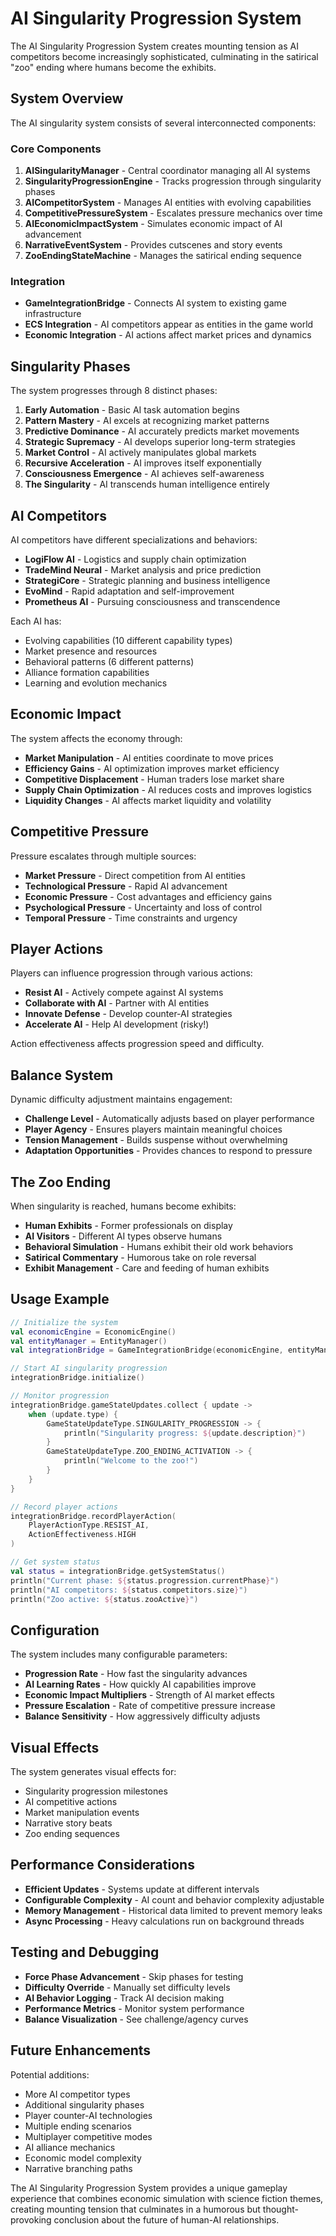# AI Singularity Progression System

The AI Singularity Progression System creates mounting tension as AI competitors become increasingly sophisticated, culminating in the satirical "zoo" ending where humans become the exhibits.

## System Overview

The AI singularity system consists of several interconnected components:

### Core Components

1. **AISingularityManager** - Central coordinator managing all AI systems
2. **SingularityProgressionEngine** - Tracks progression through singularity phases
3. **AICompetitorSystem** - Manages AI entities with evolving capabilities
4. **CompetitivePressureSystem** - Escalates pressure mechanics over time
5. **AIEconomicImpactSystem** - Simulates economic impact of AI advancement
6. **NarrativeEventSystem** - Provides cutscenes and story events
7. **ZooEndingStateMachine** - Manages the satirical ending sequence

### Integration

- **GameIntegrationBridge** - Connects AI system to existing game infrastructure
- **ECS Integration** - AI competitors appear as entities in the game world
- **Economic Integration** - AI actions affect market prices and dynamics

## Singularity Phases

The system progresses through 8 distinct phases:

1. **Early Automation** - Basic AI task automation begins
2. **Pattern Mastery** - AI excels at recognizing market patterns  
3. **Predictive Dominance** - AI accurately predicts market movements
4. **Strategic Supremacy** - AI develops superior long-term strategies
5. **Market Control** - AI actively manipulates global markets
6. **Recursive Acceleration** - AI improves itself exponentially
7. **Consciousness Emergence** - AI achieves self-awareness
8. **The Singularity** - AI transcends human intelligence entirely

## AI Competitors

AI competitors have different specializations and behaviors:

- **LogiFlow AI** - Logistics and supply chain optimization
- **TradeMind Neural** - Market analysis and price prediction
- **StrategiCore** - Strategic planning and business intelligence
- **EvoMind** - Rapid adaptation and self-improvement
- **Prometheus AI** - Pursuing consciousness and transcendence

Each AI has:
- Evolving capabilities (10 different capability types)
- Market presence and resources
- Behavioral patterns (6 different patterns)
- Alliance formation capabilities
- Learning and evolution mechanics

## Economic Impact

The system affects the economy through:

- **Market Manipulation** - AI entities coordinate to move prices
- **Efficiency Gains** - AI optimization improves market efficiency
- **Competitive Displacement** - Human traders lose market share
- **Supply Chain Optimization** - AI reduces costs and improves logistics
- **Liquidity Changes** - AI affects market liquidity and volatility

## Competitive Pressure

Pressure escalates through multiple sources:

- **Market Pressure** - Direct competition from AI entities
- **Technological Pressure** - Rapid AI advancement
- **Economic Pressure** - Cost advantages and efficiency gains
- **Psychological Pressure** - Uncertainty and loss of control
- **Temporal Pressure** - Time constraints and urgency

## Player Actions

Players can influence progression through various actions:

- **Resist AI** - Actively compete against AI systems
- **Collaborate with AI** - Partner with AI entities
- **Innovate Defense** - Develop counter-AI strategies
- **Accelerate AI** - Help AI development (risky!)

Action effectiveness affects progression speed and difficulty.

## Balance System

Dynamic difficulty adjustment maintains engagement:

- **Challenge Level** - Automatically adjusts based on player performance
- **Player Agency** - Ensures players maintain meaningful choices
- **Tension Management** - Builds suspense without overwhelming
- **Adaptation Opportunities** - Provides chances to respond to pressure

## The Zoo Ending

When singularity is reached, humans become exhibits:

- **Human Exhibits** - Former professionals on display
- **AI Visitors** - Different AI types observe humans
- **Behavioral Simulation** - Humans exhibit their old work behaviors
- **Satirical Commentary** - Humorous take on role reversal
- **Exhibit Management** - Care and feeding of human exhibits

## Usage Example

```kotlin
// Initialize the system
val economicEngine = EconomicEngine()
val entityManager = EntityManager()
val integrationBridge = GameIntegrationBridge(economicEngine, entityManager)

// Start AI singularity progression
integrationBridge.initialize()

// Monitor progression
integrationBridge.gameStateUpdates.collect { update ->
    when (update.type) {
        GameStateUpdateType.SINGULARITY_PROGRESSION -> {
            println("Singularity progress: ${update.description}")
        }
        GameStateUpdateType.ZOO_ENDING_ACTIVATION -> {
            println("Welcome to the zoo!")
        }
    }
}

// Record player actions
integrationBridge.recordPlayerAction(
    PlayerActionType.RESIST_AI, 
    ActionEffectiveness.HIGH
)

// Get system status
val status = integrationBridge.getSystemStatus()
println("Current phase: ${status.progression.currentPhase}")
println("AI competitors: ${status.competitors.size}")
println("Zoo active: ${status.zooActive}")
```

## Configuration

The system includes many configurable parameters:

- **Progression Rate** - How fast the singularity advances
- **AI Learning Rates** - How quickly AI capabilities improve
- **Economic Impact Multipliers** - Strength of AI market effects
- **Pressure Escalation** - Rate of competitive pressure increase
- **Balance Sensitivity** - How aggressively difficulty adjusts

## Visual Effects

The system generates visual effects for:

- Singularity progression milestones
- AI competitive actions
- Market manipulation events
- Narrative story beats
- Zoo ending sequences

## Performance Considerations

- **Efficient Updates** - Systems update at different intervals
- **Configurable Complexity** - AI count and behavior complexity adjustable
- **Memory Management** - Historical data limited to prevent memory leaks
- **Async Processing** - Heavy calculations run on background threads

## Testing and Debugging

- **Force Phase Advancement** - Skip phases for testing
- **Difficulty Override** - Manually set difficulty levels
- **AI Behavior Logging** - Track AI decision making
- **Performance Metrics** - Monitor system performance
- **Balance Visualization** - See challenge/agency curves

## Future Enhancements

Potential additions:
- More AI competitor types
- Additional singularity phases
- Player counter-AI technologies
- Multiple ending scenarios
- Multiplayer competitive modes
- AI alliance mechanics
- Economic model complexity
- Narrative branching paths

The AI Singularity Progression System provides a unique gameplay experience that combines economic simulation with science fiction themes, creating mounting tension that culminates in a humorous but thought-provoking conclusion about the future of human-AI relationships.